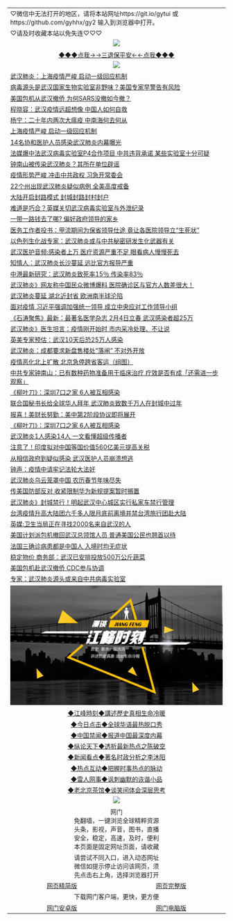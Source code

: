  <table>
<tr>
<td colspan="2" align=left>
♡微信中无法打开的地区，请将本站网址https://git.io/gytui 或 https://github.com/gyhhx/gy2 输入到浏览器中打开。 
 </td>
</tr>
 <tr>
 <td colspan="2" align=left>
♡请及时收藏本站以免失连♡♡♡
</td>
 </tr>
  <tr>
    <td colspan="2" align=center><img src="https://github.com/gyhhx/image-upload/blob/master/3t.jpg"></td>
 </tr>
 <tr><td colspan="2" align="center"><a href="https://xball.casa/oo.aspx?name=ogQuit&key=eqxowaguscvmxdgc&from=gy">◆◆◆点我→→三退保平安←←点我◆◆◆</a></td></tr>
  <tr>
    <td colspan="2" align=center><img src="https://cdn.jsdelivr.net/gh/gyoupiodf/im1/%E7%BD%91%E9%97%A8%E6%96%B0%E9%97%BB1.jpg"></td>
 </tr>
<tr><td colspan="2" align="left"><a href="https://xball.casa/oo.aspx?name=c1122025&key=eqxowaguscvmxdgc&from=gy">武汉肺炎：上海疫情严峻 启动一级回应机制</a></td></tr>
<tr><td colspan="2" align="left"><a href="https://xball.casa/oo.aspx?name=c1122006&key=eqxowaguscvmxdgc&from=gy">病毒源头是武汉国家生物实验室非野味？美国专家早警告有风险</a></td></tr>
<tr><td colspan="2" align="left"><a href="https://xball.casa/oo.aspx?name=c1122020&key=eqxowaguscvmxdgc&from=gy">美国包机从武汉撤侨 为何SARS没撤如今撤？</a></td></tr>
<tr><td colspan="2" align="left"><a href="https://xball.casa/oo.aspx?name=c1122014&key=eqxowaguscvmxdgc&from=gy">程晓容：武汉疫情远超想像 中国人如何自救</a></td></tr>
<tr><td colspan="2" align="left"><a href="https://xball.casa/oo.aspx?name=c1122013&key=eqxowaguscvmxdgc&from=gy">杨宁：二十年内两次大瘟疫 中南海何去何从</a></td></tr>
<tr><td colspan="2" align="left"><a href="https://xball.casa/oo.aspx?name=c1121988&key=eqxowaguscvmxdgc&from=gy">上海疫情严峻 启动一级回应机制</a></td></tr>
<tr><td colspan="2" align="left"><a href="https://xball.casa/oo.aspx?name=c1121959&key=eqxowaguscvmxdgc&from=gy">14名协和医护人员感染武汉肺炎内幕曝光</a></td></tr>
<tr><td colspan="2" align="left"><a href="https://xball.casa/oo.aspx?name=c1122016&key=eqxowaguscvmxdgc&from=gy">法媒爆中法武汉病毒实验室P4合作项目 中共违背承诺 某些实验室十分可疑</a></td></tr>
<tr><td colspan="2" align="left"><a href="https://xball.casa/oo.aspx?name=c1121990&key=eqxowaguscvmxdgc&from=gy">钟南山被传染武汉肺炎？其所在单位辟谣</a></td></tr>
<tr><td colspan="2" align="left"><a href="https://xball.casa/oo.aspx?name=c1122028&key=eqxowaguscvmxdgc&from=gy">疫情形势严峻 冲击中共政权 习急开常委会</a></td></tr>
<tr><td colspan="2" align="left"><a href="https://xball.casa/oo.aspx?name=c1122018&key=eqxowaguscvmxdgc&from=gy">22个州出现武汉肺炎疑似病例 全美高度戒备</a></td></tr>
<tr><td colspan="2" align="left"><a href="https://xball.casa/oo.aspx?name=c1121973&key=eqxowaguscvmxdgc&from=gy">大陆开启封路模式 封城封路封村封户</a></td></tr>
<tr><td colspan="2" align="left"><a href="https://xball.casa/oo.aspx?name=c1121971&key=eqxowaguscvmxdgc&from=gy">难道是巧合？英媒关切武汉病毒实验室与外泄纪录</a></td></tr>
<tr><td colspan="2" align="left"><a href="https://xball.casa/oo.aspx?name=c1122023&key=eqxowaguscvmxdgc&from=gy">一带一路钱去了哪? 偏好政府领导的家乡</a></td></tr>
<tr><td colspan="2" align="left"><a href="https://xball.casa/oo.aspx?name=c1121991&key=eqxowaguscvmxdgc&from=gy">医务工作者投书：甲流期间为保省领导仕途 竟让各医院领导立“生死状”</a></td></tr>
<tr><td colspan="2" align="left"><a href="https://xball.casa/oo.aspx?name=c1121976&key=eqxowaguscvmxdgc&from=gy">以色列生化战专家：武汉肺炎或与中共秘密研发生化武器有关</a></td></tr>
<tr><td colspan="2" align="left"><a href="https://xball.casa/oo.aspx?name=c1122022&key=eqxowaguscvmxdgc&from=gy">武汉医护音频:感染者上万 医疗资源严重不足 眼看病人慢慢死去</a></td></tr>
<tr><td colspan="2" align="left"><a href="https://xball.casa/oo.aspx?name=c1122029&key=eqxowaguscvmxdgc&from=gy">知情人：武汉肺炎长沙蔓延 远比官方报导严重</a></td></tr>
<tr><td colspan="2" align="left"><a href="https://xball.casa/oo.aspx?name=c1122017&key=eqxowaguscvmxdgc&from=gy">中港最新研究：武汉肺炎致死率15％ 传染率83％</a></td></tr>
<tr><td colspan="2" align="left"><a href="https://xball.casa/oo.aspx?name=c1121982&key=eqxowaguscvmxdgc&from=gy">武汉肺炎》网友称中国民众微博爆料 医院确诊区与官方人数差很大！</a></td></tr>
<tr><td colspan="2" align="left"><a href="https://xball.casa/oo.aspx?name=c1121961&key=eqxowaguscvmxdgc&from=gy">武汉肺炎蔓延 湖北近封省 欧洲南半球沦陷</a></td></tr>
<tr><td colspan="2" align="left"><a href="https://xball.casa/oo.aspx?name=c1121981&key=eqxowaguscvmxdgc&from=gy">面对疫情 习近平强调加强统一领导 成立中央应对工作领导小组</a></td></tr>
<tr><td colspan="2" align="left"><a href="https://xball.casa/oo.aspx?name=c1121999&key=eqxowaguscvmxdgc&from=gy">《石涛聚焦》最新：最著名医学杂志 2月4日立春 武汉感染者超25万</a></td></tr>
<tr><td colspan="2" align="left"><a href="https://xball.casa/oo.aspx?name=c1122008&key=eqxowaguscvmxdgc&from=gy">武汉肺炎》医生坦言：疫情刚开始时 市内采冷处理、不让说</a></td></tr>
<tr><td colspan="2" align="left"><a href="https://xball.casa/oo.aspx?name=c1122000&key=eqxowaguscvmxdgc&from=gy">英美专家预估：武汉10天后恐25万人感染</a></td></tr>
<tr><td colspan="2" align="left"><a href="https://xball.casa/oo.aspx?name=c1122024&key=eqxowaguscvmxdgc&from=gy">武汉肺炎：成都要求新盘售楼处“落闸” 不对外开放</a></td></tr>
<tr><td colspan="2" align="left"><a href="https://xball.casa/oo.aspx?name=c1122001&key=eqxowaguscvmxdgc&from=gy">疫情恶化北上扩散 北京急停跨省客运（组图）</a></td></tr>
<tr><td colspan="2" align="left"><a href="https://xball.casa/oo.aspx?name=c1121983&key=eqxowaguscvmxdgc&from=gy">中共专家钟南山：已有数种药物准备用于临床治疗 疗效是否有成「还需进一步观察」</a></td></tr>
<tr><td colspan="2" align="left"><a href="https://xball.casa/oo.aspx?name=c1122021&key=eqxowaguscvmxdgc&from=gy">《柳叶刀》：深圳7口之家 6人被互相感染</a></td></tr>
<tr><td colspan="2" align="left"><a href="https://xball.casa/oo.aspx?name=c1122030&key=eqxowaguscvmxdgc&from=gy">联合国秘书长给全球华人拜年 武汉肺炎致数千万人在封城中过年</a></td></tr>
<tr><td colspan="2" align="left"><a href="https://xball.casa/oo.aspx?name=c1121969&key=eqxowaguscvmxdgc&from=gy">报喜！美财长努勤：美中第2阶段协议即将展开</a></td></tr>
<tr><td colspan="2" align="left"><a href="https://xball.casa/oo.aspx?name=c1122031&key=eqxowaguscvmxdgc&from=gy">《柳叶刀》：深圳7口之家 6人被互相感染</a></td></tr>
<tr><td colspan="2" align="left"><a href="https://xball.casa/oo.aspx?name=c1122009&key=eqxowaguscvmxdgc&from=gy">武汉肺炎1人感染14人 一文看懂超级传播者</a></td></tr>
<tr><td colspan="2" align="left"><a href="https://xball.casa/oo.aspx?name=c1121968&key=eqxowaguscvmxdgc&from=gy">注意了！印度拟对中国等国价值560亿美元提高关税</a></td></tr>
<tr><td colspan="2" align="left"><a href="https://xball.casa/oo.aspx?name=c1121977&key=eqxowaguscvmxdgc&from=gy">从相信政府到疑似感染 武汉医护人员崩溃想逃</a></td></tr>
<tr><td colspan="2" align="left"><a href="https://xball.casa/oo.aspx?name=c1121960&key=eqxowaguscvmxdgc&from=gy">钟声：疫情中请牢记法轮大法好</a></td></tr>
<tr><td colspan="2" align="left"><a href="https://xball.casa/oo.aspx?name=c1122005&key=eqxowaguscvmxdgc&from=gy">武汉肺炎乌云笼罩中国 农历春节年味尽失</a></td></tr>
<tr><td colspan="2" align="left"><a href="https://xball.casa/oo.aspx?name=c1121984&key=eqxowaguscvmxdgc&from=gy">传美国防部反对 收紧限制华为新规提案暂时搁置</a></td></tr>
<tr><td colspan="2" align="left"><a href="https://xball.casa/oo.aspx?name=c1121966&key=eqxowaguscvmxdgc&from=gy">武汉肺炎》封城禁行！明起武汉中心城区实行私家车禁行管理</a></td></tr>
<tr><td colspan="2" align="left"><a href="https://xball.casa/oo.aspx?name=c1122019&key=eqxowaguscvmxdgc&from=gy">台湾疫情升高大陆团六千多人限月底前离境并禁台湾旅行团赴大陆</a></td></tr>
<tr><td colspan="2" align="left"><a href="https://xball.casa/oo.aspx?name=c1122007&key=eqxowaguscvmxdgc&from=gy">英媒:卫生当局正在寻找2000名来自武汉的人</a></td></tr>
<tr><td colspan="2" align="left"><a href="https://xball.casa/oo.aspx?name=c1122015&key=eqxowaguscvmxdgc&from=gy">美国计划派包机撤回武汉总领馆人员 普通美国公民也翘首以待</a></td></tr>
<tr><td colspan="2" align="left"><a href="https://xball.casa/oo.aspx?name=c1122011&key=eqxowaguscvmxdgc&from=gy">法国三确诊病患都是中国人 入境时均无症状</a></td></tr>
<tr><td colspan="2" align="left"><a href="https://xball.casa/oo.aspx?name=c1121965&key=eqxowaguscvmxdgc&from=gy">稳定物价 商务部：武汉已安排投放500万公斤蔬菜</a></td></tr>
<tr><td colspan="2" align="left"><a href="https://xball.casa/oo.aspx?name=c1121997&key=eqxowaguscvmxdgc&from=gy">美国包机赴武汉撤侨 CDC参与协调</a></td></tr>
<tr><td colspan="2" align="left"><a href="https://xball.casa/oo.aspx?name=c1121986&key=eqxowaguscvmxdgc&from=gy">专家：武汉肺炎源头或来自中共病毒实验室</a></td></tr>

 <tr>
   <td colspan="2" align=center><img src="https://github.com/gyoupiodf/im1/blob/master/jf-1.jpg"></td>
  </tr>
   <tr>
   <td colspan="2" align=center> 
<a href="https://xball.casa/oo.aspx?name=c922850&key=eqxowaguscvmxdgc&from=gy&tag=9877">◆江峰時刻◆講述歷史真相生命冷暖</a><br/>
    </td>
  </tr>
   <tr>
   <td colspan="2" align=center> 
<a href="https://xball.casa/oo.aspx?name=c816850&key=eqxowaguscvmxdgc&from=gy&tag=9877">◆今日点击◆全球华语最热脱口秀</a><br/>
    </td>
  </tr>
  <tr>
  <td colspan="2" align=center>
<a href="https://xball.casa/oo.aspx?name=c816860&key=eqxowaguscvmxdgc&from=gy&tag=99733110">◆中国禁闻◆报道中国最深度内幕</a><br/>
   </tr>
  <tr>
     <td colspan="2" align=center>
<a href="https://xball.casa/oo.aspx?name=c816855&key=eqxowaguscvmxdgc&from=gy&tag=997110">◆纵论天下◆透析最新热点之陈破空</a><br/>
   </tr>
   <tr>
      <td colspan="2" align=center>
<a href="https://xball.casa/oo.aspx?name=c838308&key=eqxowaguscvmxdgc&from=gy&tag=9973110">◆新闻看点◆著名时政分析之李沐阳</a><br/>
   </tr>
   <tr>
     <td colspan="2" align=center>
<a href="https://xball.casa/oo.aspx?name=c816852&key=eqxowaguscvmxdgc&from=gy&tag=9733110">◆热点互动◆把握时事热点的脉动</a><br/>
   </tr>
   <tr>
      <td colspan="2" align=center>
<a href="https://xball.casa/oo.aspx?name=c816694&key=eqxowaguscvmxdgc&from=gy&tag=93310">◆雷人网事◆讽刺幽默的诙谐小品</a><br/>
   </tr>
   <tr>
    <td colspan="2" align=center>
<a href="https://xball.casa/oo.aspx?name=c816650&key=eqxowaguscvmxdgc&from=gy&tag=9973110">◆老北京茶馆◆谈笑间体会深层思考</a><br/>
   </tr>
 <tr>
    <td colspan="2" align="center"><img src="https://gitlab.com/ogate2/up/raw/master/_/oGate65.jpg"/></td>
  </tr>
  <tr>
    <td colspan="2" align="center">网门<br/>免翻墙，一键浏览全球精粹资源<br/>头条，影视，声音，图书，直播<br/>安全，稳定，高速，及时，便利<br/>本页面是固定网址页面，请收藏</td>
  <tr>
  <tr>
    <td colspan="2" align="center">请尝试不同入口，进入动态网址<br/>微信如提示停止访问该网页，须<br/>先点击右上角，选择浏览器打开</td>
  <tr>  
  <tr>
    <td align="center"><a href="https://gitcdn.xyz/repo/otiny/up/master/show002.htm">网页精简版</a></td>
    <td align="center"><a href="https://gitcdn.xyz/repo/otiny/up/master/show001.htm">网页完整版</a></td>
  </tr>
  <tr>
    <td colspan="2" align="center">下载网门客户端，更快，更方便</td>
  <tr>
  <tr>
    <td align="center"><a href="https://raw.githubusercontent.com/opipe/up/master/oGatea.apk">网门安卓版</a></td>
    <td align="center"><a href="https://raw.githubusercontent.com/opipe/up/master/oGate.zip">网门电脑版</a></td>
  </tr>
</table>


